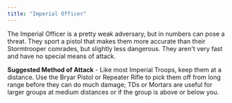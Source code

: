 ```yaml
---
title: "Imperial Officer"
---
```


The Imperial Officer is a pretty weak adversary, but in numbers can pose a threat. They sport a pistol that makes them more accurate than their Stormtrooper comrades, but slightly less dangerous. They aren't very fast and have no special means of attack.

**Suggested Method of Attack** - Like most Imperial Troops, keep them at a distance. Use the Bryar Pistol or Repeater Rifle to pick them off from long range before they can do much damage; TDs or Mortars are useful for larger groups at medium distances or if the group is above or below you.